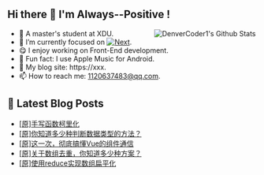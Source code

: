 ## Hi there 👋 I'm Always--Positive !
<div>
  <img alt="DenverCoder1's Github Stats" src="https://denvercoder1-github-readme-stats.vercel.app/api?username=qq1120637483&show_icons=true&count_private=true&theme=react&hide_border=true&hide_title=true&bg_color=1F222E&title_color=F85D7F&icon_color=F8D866" align= "right" />

- 🎒 A master's student at XDU. 
- 🔬 I’m currently focused on [![Next](https://img.shields.io/badge/-Next-brightgreen)](https://). 
- 😋 I enjoy working on Front-End development.
- 🎵 Fun fact: I use Apple Music for Android.
- 📝 My blog site: https://xxx.
- 📫 How to reach me:  1120637483@qq.com.
</div>  


## 📕 Latest Blog Posts

<!-- BLOG-POST-LIST:START -->
- [[原]手写函数柯里化](https://blog.csdn.net/sinat_41696687/article/details/123975684)
- [[原]你知道多少种判断数据类型的方法？](https://blog.csdn.net/sinat_41696687/article/details/123848948)
- [[原]这一次，彻底搞懂Vue的组件通信](https://blog.csdn.net/sinat_41696687/article/details/123840142)
- [[原]关于数组去重，你知道多少种方案？](https://blog.csdn.net/sinat_41696687/article/details/123669765)
- [[原]使用reduce实现数组扁平化](https://blog.csdn.net/sinat_41696687/article/details/123589423)
<!-- BLOG-POST-LIST:END -->









